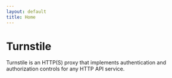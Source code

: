 ```yaml
---
layout: default
title: Home
---
```


# Turnstile

Turnstile is an HTTP(S) proxy that implements authentication and authorization controls for any HTTP API service.
